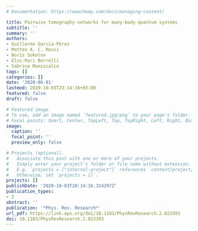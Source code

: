 ```yaml
---
# Documentation: https://wowchemy.com/docs/managing-content/

title: Pairwise tomography networks for many-body quantum systems
subtitle: ''
summary: ''
authors:
- Guillermo García-Pérez
- Matteo A. C. Rossi
- Boris Sokolov
- Elsi-Mari Borrelli
- Sabrina Maniscalco
tags: []
categories: []
date: '2020-06-01'
lastmod: 2020-10-03T23:14:16+03:00
featured: false
draft: false

# Featured image
# To use, add an image named `featured.jpg/png` to your page's folder.
# Focal points: Smart, Center, TopLeft, Top, TopRight, Left, Right, BottomLeft, Bottom, BottomRight.
image:
  caption: ''
  focal_point: ''
  preview_only: false

# Projects (optional).
#   Associate this post with one or more of your projects.
#   Simply enter your project's folder or file name without extension.
#   E.g. `projects = ["internal-project"]` references `content/project/deep-learning/index.md`.
#   Otherwise, set `projects = []`.
projects: []
publishDate: '2020-10-03T20:14:16.314297Z'
publication_types:
- 2
abstract: ''
publication: '*Phys. Rev. Research*'
url_pdf: https://link.aps.org/doi/10.1103/PhysRevResearch.2.023393
doi: 10.1103/PhysRevResearch.2.023393
---
```

